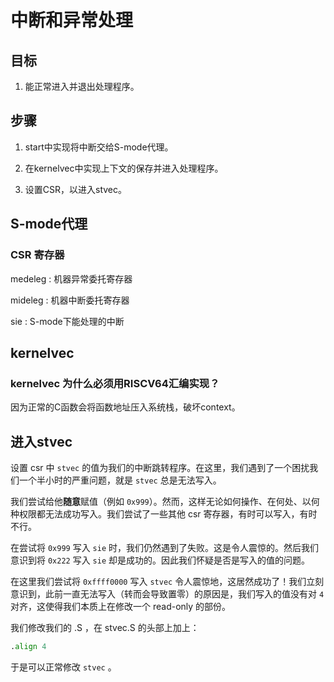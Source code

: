 # 中断和异常处理

## 目标

1) 能正常进入并退出处理程序。

## 步骤

1) start中实现将中断交给S-mode代理。

2) 在kernelvec中实现上下文的保存并进入处理程序。

3) 设置CSR，以进入stvec。

## S-mode代理

### CSR 寄存器

medeleg : 机器异常委托寄存器

mideleg : 机器中断委托寄存器

sie : S-mode下能处理的中断

## kernelvec

### kernelvec 为什么必须用RISCV64汇编实现？

因为正常的C函数会将函数地址压入系统栈，破坏context。

## 进入stvec

设置 csr 中 ``stvec`` 的值为我们的中断跳转程序。在这里，我们遇到了一个困扰我们一个半小时的严重问题，就是 ``stvec`` 总是无法写入。

我们尝试给他**随意**赋值（例如 ``0x999``）。然而，这样无论如何操作、在何处、以何种权限都无法成功写入。我们尝试了一些其他 csr 寄存器，有时可以写入，有时不行。

在尝试将 ``0x999`` 写入 ``sie`` 时，我们仍然遇到了失败。这是令人震惊的。然后我们意识到将 ``0x222`` 写入 ``sie`` 却是成功的。因此我们怀疑是否是写入的值的问题。

在这里我们尝试将 ``0xffff0000`` 写入 ``stvec`` 令人震惊地，这居然成功了！我们立刻意识到，此前一直无法写入（转而会导致置零）的原因是，我们写入的值没有对 ``4`` 对齐，这使得我们本质上在修改一个 read-only 的部份。

我们修改我们的 .S ，在 stvec.S 的头部上加上：

``` asm
.align 4
```

于是可以正常修改 ``stvec`` 。